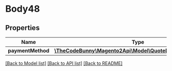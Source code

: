 # Body48

## Properties
Name | Type | Description | Notes
------------ | ------------- | ------------- | -------------
**paymentMethod** | [**\TheCodeBunny\Magento2Api\Model\QuoteDataPaymentInterface**](QuoteDataPaymentInterface.md) |  | [optional] 

[[Back to Model list]](../README.md#documentation-for-models) [[Back to API list]](../README.md#documentation-for-api-endpoints) [[Back to README]](../README.md)


